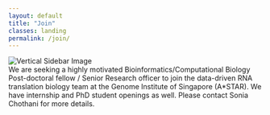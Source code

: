```yaml
---
layout: default
title: "Join"
classes: landing
permalink: /join/
---
```


<section class="page-section full-page-layout fade-in">
    <div class="sidebar-image">
      <img src="{{ '/assets/images/Thesis_cover.png' | relative_url }}" alt="Vertical Sidebar Image" />
    </div>
    <div class="main-content">   
    We are seeking a highly motivated Bioinformatics/Computational Biology Post-doctoral fellow / Senior Research officer to join the data-driven RNA translation biology team at the Genome Institute of Singapore (A*STAR). We have internship and PhD student openings as well. Please contact Sonia Chothani for more details.
    </div>
</section>
